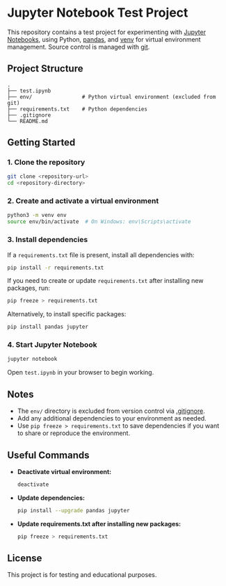 # Jupyter Notebook Test Project

This repository contains a test project for experimenting with [Jupyter Notebooks](https://jupyter.org/), using Python, [pandas](https://pandas.pydata.org/), and [venv](https://docs.python.org/3/library/venv.html) for virtual environment management. Source control is managed with [git](https://git-scm.com/).

## Project Structure

```
.
├── test.ipynb
├── env/                # Python virtual environment (excluded from git)
├── requirements.txt    # Python dependencies
├── .gitignore
└── README.md
```

## Getting Started

### 1. Clone the repository

```sh
git clone <repository-url>
cd <repository-directory>
```

### 2. Create and activate a virtual environment

```sh
python3 -m venv env
source env/bin/activate  # On Windows: env\Scripts\activate
```

### 3. Install dependencies

If a `requirements.txt` file is present, install all dependencies with:

```sh
pip install -r requirements.txt
```

If you need to create or update `requirements.txt` after installing new packages, run:

```sh
pip freeze > requirements.txt
```

Alternatively, to install specific packages:

```sh
pip install pandas jupyter
```

### 4. Start Jupyter Notebook

```sh
jupyter notebook
```

Open `test.ipynb` in your browser to begin working.

## Notes

- The `env/` directory is excluded from version control via [.gitignore](.gitignore).
- Add any additional dependencies to your environment as needed.
- Use `pip freeze > requirements.txt` to save dependencies if you want to share or reproduce the environment.

## Useful Commands

- **Deactivate virtual environment:**  
  ```sh
  deactivate
  ```
- **Update dependencies:**  
  ```sh
  pip install --upgrade pandas jupyter
  ```
- **Update requirements.txt after installing new packages:**  
  ```sh
  pip freeze > requirements.txt
  ```

## License

This project is for testing and educational purposes.